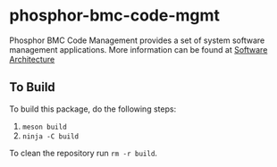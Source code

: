 # phosphor-bmc-code-mgmt
Phosphor BMC Code Management provides a set of system software management
applications. More information can be found at
[Software Architecture](https://github.com/openbmc/phosphor-dbus-interfaces/blob/master/xyz/openbmc_project/Software/README.md)

## To Build
To build this package, do the following steps:

1. `meson build`
2. `ninja -C build`

To clean the repository run `rm -r build`.
